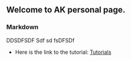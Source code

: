 ## Welcome to AK personal page.


### Markdown

DDSDFSDF Sdf sd fsDFSDf 
- Here is the link to the tutorial: [Tutorials](Tutorial/tutorial_section1.md)
